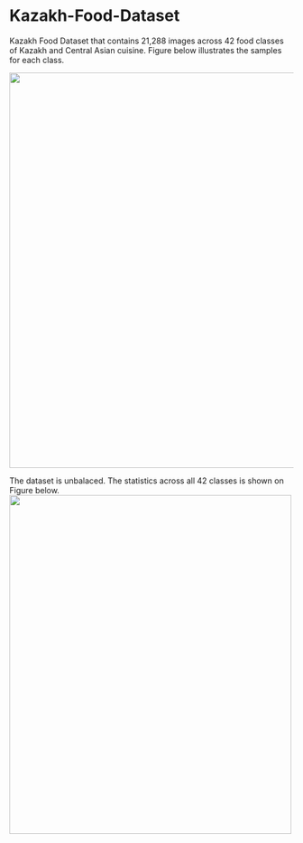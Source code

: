 # Kazakh-Food-Dataset
Kazakh Food Dataset that contains 21,288 images across 42 food classes of Kazakh and Central Asian cuisine. 
Figure below illustrates the samples for each class.

<img src="https://github.com/IS2AI/Kazakh-Food-Dataset/blob/main/figures/samples.png" width="750" height="700">

The dataset is unbalaced. The statistics across all 42 classes is shown on Figure below.
<img src="https://github.com/IS2AI/Kazakh-Food-Dataset/blob/main/figures/stats_plot.png" width="500" height="600">
